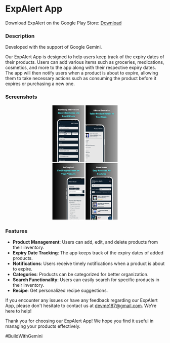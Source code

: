 # ExpAlert App

Download ExpAlert on the Google Play Store: 
  [Download](https://play.google.com/store/apps/details?id=com.prexp.prexp)

### Description

Developed with the support of Google Gemini.

Our ExpAlert App is designed to help users keep track of the expiry dates of their products. Users can add various items such as groceries, medications, cosmetics, and more to the app along with their respective expiry dates. The app will then notify users when a product is about to expire, allowing them to take necessary actions such as consuming the product before it expires or purchasing a new one.

### Screenshots

<div align="center">
    <img src="https://github.com/Yash-chotaliya/PREXP-SS/blob/main/1.png" alt="add product" width="20%">
    <img src="https://github.com/Yash-chotaliya/PREXP-SS/blob/main/2.png" alt="edit and customize" width="20%">
    <br>
    <img src="https://github.com/Yash-chotaliya/PREXP-SS/blob/main/3.png" alt="recipe suggestion" width="20%">
    <img src="https://github.com/Yash-chotaliya/PREXP-SS/blob/main/4.png" alt="home screen" width="20%">
    <br>

</div>

### Features

- **Product Management**: Users can add, edit, and delete products from their inventory.
- **Expiry Date Tracking**: The app keeps track of the expiry dates of added products.
- **Notifications**: Users receive timely notifications when a product is about to expire.
- **Categories**: Products can be categorized for better organization.
- **Search Functionality**: Users can easily search for specific products in their inventory.
- **Recipe**: Get personalized recipe suggestions.

If you encounter any issues or have any feedback regarding our ExpAlert App, please don't hesitate to contact us at [devme187@gmail.com](mailto:devme187@gmail.com). We're here to help!

Thank you for choosing our ExpAlert App! We hope you find it useful in managing your products effectively.

#BuildWithGemini

